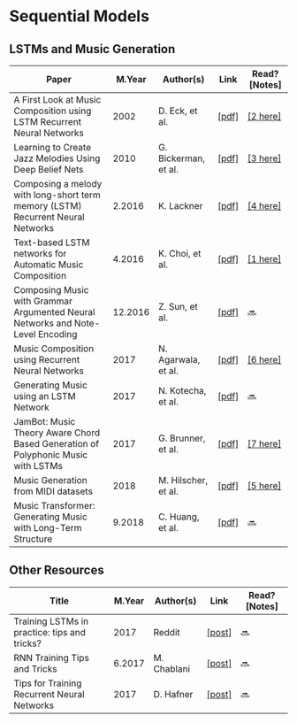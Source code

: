 # Sequential Models

## LSTMs and Music Generation
Paper | M.Year | Author(s) | Link | Read? [Notes]
--- | --- | --- | --- | ---
A First Look at Music Composition using LSTM Recurrent Neural Networks | 2002 | D. Eck, et al. | [[pdf]](http://people.idsia.ch/~juergen/blues/IDSIA-07-02.pdf) | [[2 here]](https://github.com/Benned-H/LSTMjazz/blob/master/Research/Summaries.ipynb)
Learning to Create Jazz Melodies Using Deep Belief Nets | 2010 | G. Bickerman, et al. | [[pdf]](https://www.cs.hmc.edu/~keller/jazz/improvisor/ICCCX-Bickerman-Bosley-Swire-Keller.pdf) | [[3 here]](https://github.com/Benned-H/LSTMjazz/blob/master/Research/Summaries.ipynb)
Composing a melody with long-short term memory (LSTM) Recurrent Neural Networks | 2.2016 | K. Lackner | [[pdf]](https://pdfs.semanticscholar.org/f707/ff253dc44ffa1e15f7ad19d75473a3ddecac.pdf) | [[4 here]](https://github.com/Benned-H/LSTMjazz/blob/master/Research/Summaries.ipynb)
Text-based LSTM networks for Automatic Music Composition | 4.2016 | K. Choi, et al. | [[pdf]](https://arxiv.org/pdf/1604.05358.pdf) | [[1 here]](https://github.com/Benned-H/LSTMjazz/blob/master/Research/Summaries.ipynb)
Composing Music with Grammar Argumented Neural Networks and Note-Level Encoding | 12.2016 | Z. Sun, et al. | [[pdf]](https://arxiv.org/pdf/1611.05416v2.pdf) | 🔜
Music Composition using Recurrent Neural Networks | 2017 | N. Agarwala, et al. | [[pdf]](https://pdfs.semanticscholar.org/c933/79a401dd159fc0c90eab44c43d07286b227e.pdf) | [[6 here]](https://github.com/Benned-H/LSTMjazz/blob/master/Research/Summaries.ipynb)
Generating Music using an LSTM Network | 2017 | N. Kotecha, et al. | [[pdf]](https://arxiv.org/pdf/1804.07300.pdf) | 🔜
JamBot: Music Theory Aware Chord Based Generation of Polyphonic Music with LSTMs | 2017 | G. Brunner, et al. | [[pdf]](https://www.tik.ee.ethz.ch/file/7c6a36714f7b64306d2f5b06e14da5c0/JamBot_CameraReady.pdf) | [[7 here]](https://github.com/Benned-H/LSTMjazz/blob/master/Research/Summaries.ipynb)
Music Generation from MIDI datasets | 2018 | M. Hilscher, et al. | [[pdf]](https://neuro.cs.ut.ee/wp-content/uploads/2018/02/MIDI_music.pdf) | [[5 here]](https://github.com/Benned-H/LSTMjazz/blob/master/Research/Summaries.ipynb)
Music Transformer: Generating Music with Long-Term Structure | 9.2018 | C. Huang, et al. | [[pdf]](https://openreview.net/pdf?id=rJe4ShAcF7) | 🔜

## Other Resources
Title | M.Year | Author(s) | Link | Read? [Notes]
--- | --- | --- | --- | ---
Training LSTMs in practice: tips and tricks? | 2017 | Reddit | [[post]](https://www.reddit.com/r/MachineLearning/comments/5ogbd5/d_training_lstms_in_practice_tips_and_tricks/) | 🔜
RNN Training Tips and Tricks | 6.2017 | M. Chablani | [[post]](https://towardsdatascience.com/rnn-training-tips-and-tricks-2bf687e67527) | 🔜
Tips for Training Recurrent Neural Networks | 2017 | D. Hafner | [[post]](https://danijar.com/tips-for-training-recurrent-neural-networks/) | 🔜
